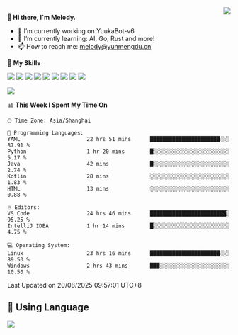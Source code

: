 <a href="#">
  <img align="right" src="https://github-readme-stats.vercel.app/api?username=melodyyuuka&count_private=true&show_icons=true" />
</a>

**👋 Hi there, I`m Melody.**

- 🔭 I’m currently working on YuukaBot-v6
- 🌱 I’m currently learning: AI, Go, Rust and more!
- 📫 How to reach me: melody@yunmengdu.cn

🌟 **My Skills** 

![](https://img.shields.io/badge/-Python-3e74a2?style=flat-square&logo=Python&logoColor=fff)
![](https://img.shields.io/badge/-Java-007396?style=flat-square&logo=OpenJDK&logoColor=fff)
![](https://img.shields.io/badge/-Node.js-339933?style=flat-square&logo=Node.js&logoColor=fff)
![](https://img.shields.io/badge/-Git-f05032?style=flat-square&logo=git&logoColor=fff)
![](https://img.shields.io/badge/-PostgreSQL-4169e1?style=flat-square&logo=PostgreSQL&logoColor=fff)
![](https://img.shields.io/badge/-Rust-000000?style=flat-square&logo=rust&logoColor=fff)
![](https://img.shields.io/badge/-VSCode-007acc?style=flat-square&logo=Visual-Studio-Code&logoColor=fff)
![](https://img.shields.io/badge/-FastAPI-009688?style=flat-square&logo=FastAPI&logoColor=fff)
![](https://img.shields.io/badge/-Linux-000000?style=flat-square&logo=Linux&logoColor=fff)


![](https://wakatime.com/badge/user/fa6dc0e2-47c5-4d2d-ae45-69fec6f2122c.svg)

<!--START_SECTION:waka-->
📊 **This Week I Spent My Time On** 

```text
🕑︎ Time Zone: Asia/Shanghai

💬 Programming Languages: 
YAML                     22 hrs 51 mins      ██████████████████████░░░   87.91 % 
Python                   1 hr 20 mins        █░░░░░░░░░░░░░░░░░░░░░░░░    5.17 % 
Java                     42 mins             █░░░░░░░░░░░░░░░░░░░░░░░░    2.74 % 
Kotlin                   28 mins             ░░░░░░░░░░░░░░░░░░░░░░░░░    1.83 % 
HTML                     13 mins             ░░░░░░░░░░░░░░░░░░░░░░░░░    0.88 % 

🔥 Editors: 
VS Code                  24 hrs 46 mins      ████████████████████████░   95.25 % 
IntelliJ IDEA            1 hr 14 mins        █░░░░░░░░░░░░░░░░░░░░░░░░    4.75 % 

💻 Operating System: 
Linux                    23 hrs 16 mins      ██████████████████████░░░   89.50 % 
Windows                  2 hrs 43 mins       ███░░░░░░░░░░░░░░░░░░░░░░   10.50 % 
```


 Last Updated on 20/08/2025 09:57:01 UTC+8
<!--END_SECTION:waka-->

## 🥰 **Using Language**

![](https://github-readme-stats.vercel.app/api/wakatime?username=MelodyYuyuko&layout=compact&hide_border=true)
